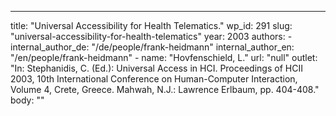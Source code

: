 ---
  title: "Universal Accessibility for Health Telematics."
  wp_id: 291
  slug: "universal-accessibility-for-health-telematics"
  year: 2003
  authors: 
    - 
      internal_author_de: "/de/people/frank-heidmann"
      internal_author_en: "/en/people/frank-heidmann"
    - 
      name: "Hovfenschield, L."
      url: "null"
  outlet: "In: Stephanidis, C. (Ed.): Universal Access in HCI. Proceedings of HCII 2003, 10th International Conference on Human-Computer Interaction, Volume 4, Crete, Greece. Mahwah, N.J.: Lawrence Erlbaum, pp. 404-408."
  body: ""
